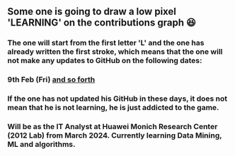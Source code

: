 ## Some one is going to draw a low pixel 'LEARNING' on the contributions graph 😆
### The one will start from the first letter 'L' and the one has already written the first stroke, which means that the one will not make any updates to GitHub on the following dates: 
### 9th Feb (Fri) [and so forth](https://github.com/ZsyRock/ZsyRock/blob/main/LEARNING%20Calendar.png)
### If the one has not updated his GitHub in these days, it does not mean that he is not learning, he is just addicted to the game.
### Will be as the IT Analyst at Huawei Monich Research Center (2012 Lab) from March 2024. Currently learning Data Mining, ML and algorithms.
<!--
**ZsyRock/ZsyRock** is a ✨ _special_ ✨ repository because its `README.md` (this file) appears on your GitHub profile.

Here are some ideas to get you started:

- 🔭 I’m currently working on ...
- 🌱 I’m currently learning ...
- 👯 I’m looking to collaborate on ...
- 🤔 I’m looking for help with ...
- 💬 Ask me about ...
- 📫 How to reach me: ...
- 😄 Pronouns: ...
- ⚡ Fun fact: ...
-->
